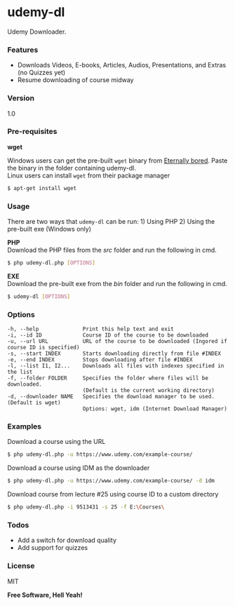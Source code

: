 # udemy-dl

Udemy Downloader.

### Features
  - Downloads Videos, E-books, Articles, Audios, Presentations, and Extras (no Quizzes yet)
  - Resume downloading of course midway

### Version
1.0

### Pre-requisites

**wget**

Windows users can get the pre-built `wget` binary from [Eternally bored][eb]. Paste the binary in the folder containing udemy-dl.  
Linux users can install `wget` from their package manager
```sh
$ apt-get install wget
```

### Usage

There are two ways that `udemy-dl` can be run: 1) Using PHP 2) Using the pre-built exe (Windows only)

**PHP**  
Download the PHP files from the *src* folder and run the following in cmd.
```sh
$ php udemy-dl.php [OPTIONS]
```

**EXE**  
Download the pre-built exe from the *bin* folder and run the following in cmd.
```sh
$ udemy-dl [OPTIONS]
```

### Options

```text
-h, --help              Print this help text and exit
-i, --id ID             Course ID of the course to be downloaded
-u, --url URL           URL of the course to be downloaded (Ingored if course ID is specified)
-s, --start INDEX       Starts downloading directly from file #INDEX
-e, --end INDEX         Stops downloading after file #INDEX
-l, --list I1, I2...    Downloads all files with indexes specified in the list
-f, --folder FOLDER     Specifies the folder where files will be downloaded.
                        (Default is the current working directory)
-d, --downloader NAME   Specifies the download manager to be used. (Default is wget)
                        Options: wget, idm (Internet Download Manager)
```

### Examples

Download a course using the URL
```sh
$ php udemy-dl.php -u https://www.udemy.com/example-course/
```

Download a course using IDM as the downloader
```sh
$ php udemy-dl.php -u https://www.udemy.com/example-course/ -d idm
```

Download course from lecture #25 using course ID to a custom directory
```sh
$ php udemy-dl.php -i 9513431 -s 25 -f E:\Courses\
```

### Todos

 - Add a switch for download quality
 - Add support for quizzes

### License

MIT


**Free Software, Hell Yeah!**

   [eb]: <https://eternallybored.org/misc/wget/>

